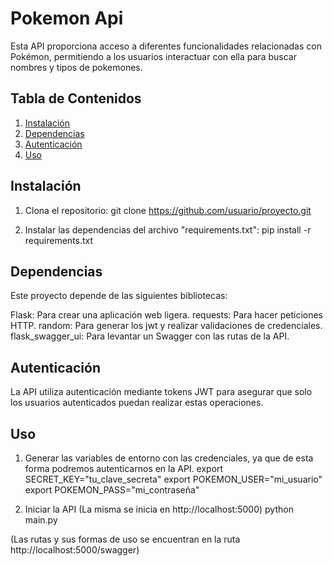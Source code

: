 # Pokemon Api

Esta API proporciona acceso a diferentes funcionalidades relacionadas con Pokémon, permitiendo a los usuarios interactuar con ella para buscar nombres y tipos de pokemones.

## Tabla de Contenidos

1. [Instalación](#instalación)
2. [Dependencias](#dependencias)
3. [Autenticación](#Autenticación)
4. [Uso](#uso)


## Instalación

1. Clona el repositorio:
git clone https://github.com/usuario/proyecto.git

3. Instalar las dependencias del archivo "requirements.txt":
pip install -r requirements.txt

## Dependencias

Este proyecto depende de las siguientes bibliotecas:

Flask: Para crear una aplicación web ligera.
requests: Para hacer peticiones HTTP.
random: Para generar los jwt y realizar validaciones de credenciales.
flask_swagger_ui: Para levantar un Swagger con las rutas de la API.

## Autenticación
La API utiliza autenticación mediante tokens JWT para asegurar que solo los usuarios autenticados puedan realizar estas operaciones.

## Uso

1. Generar las variables de entorno con las credenciales, ya que de esta forma podremos autenticarnos en la API.
export SECRET_KEY="tu_clave_secreta"
export POKEMON_USER="mi_usuario"
export POKEMON_PASS="mi_contraseña"

2. Iniciar la API (La misma se inicia en http://localhost:5000)
python main.py

(Las rutas y sus formas de uso se encuentran en la ruta http://localhost:5000/swagger)

